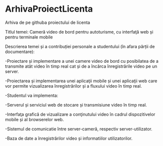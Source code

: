 # ArhivaProiectLicenta
Arhiva de pe githuba proiectului de licenta

Titlul temei: Cameră video de bord pentru autoturisme, cu interfaţă web și pentru terminale mobile

Descrierea temei și a contribuției personale a studentului (în afara părții de documentare):

-Proiectare și implementare a unei camere video de bord cu posibilatea de a transmite atât video în timp real cat și de a încărca înregistrările video pe un server.

-Proiectarea și implementarea unei aplicaţii mobile și unei aplicaţii web care vor permite vizualizarea înregistrărilor și a fluxului video în timp real.

-Studentul va implementa:

  -Serverul și serviciul web de stocare și transmisiune video în timp real.
  
  -Interfaţa grafică de vizualizare a conţinutului video în cadrul dispozitivelor mobile și al browserelor web.
  
  -Sistemul de comunicatie între server-cameră, respectiv server-utilizator.
  
  -Baza de date a înregistrărilor video și informatiilor utilizatorilor.
